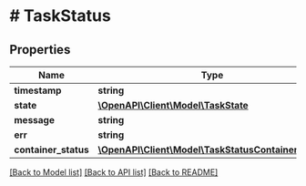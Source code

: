 # # TaskStatus

## Properties

Name | Type | Description | Notes
------------ | ------------- | ------------- | -------------
**timestamp** | **string** |  | [optional]
**state** | [**\OpenAPI\Client\Model\TaskState**](TaskState.md) |  | [optional]
**message** | **string** |  | [optional]
**err** | **string** |  | [optional]
**container_status** | [**\OpenAPI\Client\Model\TaskStatusContainerStatus**](TaskStatusContainerStatus.md) |  | [optional]

[[Back to Model list]](../../README.md#models) [[Back to API list]](../../README.md#endpoints) [[Back to README]](../../README.md)
